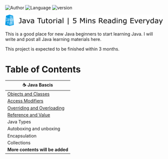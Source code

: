 ![Author](https://img.shields.io/badge/author-David%20Chou-blue) ![Language](https://img.shields.io/badge/language-Java-brightgreen.svg)  ![version](https://img.shields.io/badge/version-Java%208-red)

![Logo](logo.png)

This is a good place for new Java beginners to start learning Java. I will write and post all Java learning materials here.

This project is expected to be finished within 3 months.

# Table of Contents

|:coffee: Java Bascis |
|---|
| [Objects and Classes](JavaBasics/ObjectsAndClasses.md) |
| [Access Modifiers](JavaBasics/AccessModifiers.md) |
| [Overriding and Overloading](JavaBasics/OverridingAndOverloading.md) |
| [Reference and Value](JavaBasics/ReferenceAndValue.md) |
| Java Types | 
| Autoboxing and unboxing | 
| Encapsulation |
|Collections |
| **More contents will be added** |
